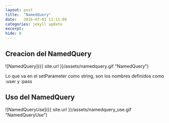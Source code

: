 ```yaml
---
layout: post
title:  "NamedQuery"
date:   2016-07-01 11:11:06
categories: jekyll update
excerpt: 
hide: 0
---
```


## Creacion del NamedQuery ##

![NamedQuery]({{ site.url }}/assets/namedquery.gif "NamedQuery")

Lo que va en el setParameter como string, son los nombres definidos como :user
y :pass

## Uso del NamedQuery ##

![NamedQueryUse]({{ site.url }}/assets/namedquery_use.gif "NamedQueryUse")

